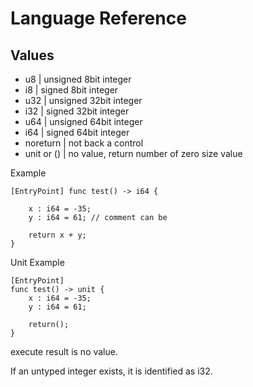 # Language Reference

## Values

- u8  | unsigned 8bit integer
- i8  | signed 8bit integer
- u32 | unsigned 32bit integer
- i32 | signed 32bit integer
- u64 | unsigned 64bit integer
- i64 | signed 64bit integer
- noreturn | not back a control
- unit or ()  | no value, return number of zero size value

Example

```
[EntryPoint] func test() -> i64 {    

    x : i64 = -35;     
    y : i64 = 61; // comment can be
    
    return x + y;
}
```

Unit Example

``` 
[EntryPoint] 
func test() -> unit {
    x : i64 = -35;
    y : i64 = 61;
    
    return();
}
```
execute result is no value.

If an untyped integer exists, it is identified as i32.